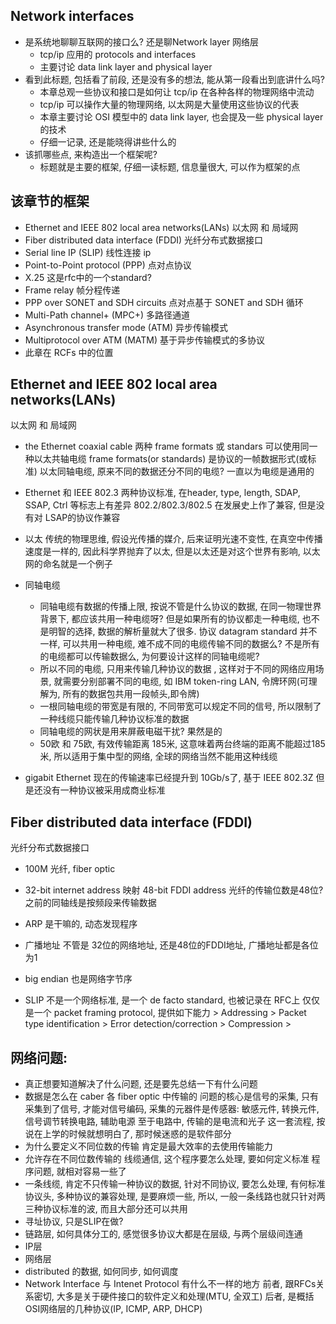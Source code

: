 
## Network interfaces

- 是系统地聊聊互联网的接口么?  还是聊Network layer 网络层
    * tcp/ip 应用的 protocols and interfaces
    * 主要讨论 data link layer and physical layer
- 看到此标题, 包括看了前段, 还是没有多的想法, 能从第一段看出到底讲什么吗?
    * 本章总观一些协议和接口是如何让 tcp/ip 在各种各样的物理网络中流动
    * tcp/ip 可以操作大量的物理网络, 以太网是大量使用这些协议的代表
    * 本章主要讨论 OSI 模型中的 data link layer, 也会提及一些 physical layer的技术
    * 仔细一记录, 还是能晓得讲些什么的
- 该抓哪些点, 来构造出一个框架呢?
    * 标题就是主要的框架, 仔细一读标题, 信息量很大, 可以作为框架的点

## 该章节的框架
- Ethernet and IEEE 802 local area networks(LANs)
    以太网 和 局域网
- Fiber distributed data interface (FDDI)
    光纤分布式数据接口
- Serial line IP (SLIP)
    线性连接 ip
- Point-to-Point protocol (PPP)
    点对点协议
- X.25
    这是rfc中的一个standard?
- Frame relay
    帧分程传递
- PPP over SONET and SDH circuits
    点对点基于 SONET and SDH 循环
- Multi-Path channel+ (MPC+)
    多路径通道
- Asynchronous transfer mode (ATM)
    异步传输模式
- Multiprotocol over ATM (MATM)
    基于异步传输模式的多协议
- 此章在 RCFs 中的位置

## Ethernet and IEEE 802 local area networks(LANs)
以太网 和 局域网
- the Ethernet coaxial cable
    两种 frame formats 或 standars 可以使用同一种以太共轴电缆
    frame formats(or standards) 是协议的一帧数据形式(或标准)
    以太同轴电缆, 原来不同的数据还分不同的电缆? 一直以为电缆是通用的
- Ethernet 和 IEEE 802.3
    两种协议标准, 在header, type, length, SDAP, SSAP, Ctrl 等标志上有差异
    802.2/802.3/802.5 在发展史上作了兼容, 但是没有对 LSAP的协议作兼容

- 以太
    传统的物理思维, 假设光传播的媒介, 后来证明光速不变性, 在真空中传播速度是一样的, 因此科学界抛弃了以太, 但是以太还是对这个世界有影响, 以太网的命名就是一个例子

- 同轴电缆
    * 同轴电缆有数据的传播上限,  按说不管是什么协议的数据, 在同一物理世界背景下, 都应该共用一种电缆呀?  但是如果所有的协议都走一种电缆, 也不是明智的选择, 数据的解析量就大了很多.  协议 datagram standard 并不一样, 可以共用一种电缆, 难不成不同的电缆传输不同的数据么? 不是所有的电缆都可以传输数据么, 为何要设计这样的同轴电缆呢?
    * 所以不同的电缆, 只用来传输几种协议的数据 , 这样对于不同的网络应用场景, 就需要分别部署不同的电缆, 如 IBM token-ring LAN, 令牌环网(可理解为, 所有的数据包共用一段帧头,即令牌)
    * 一根同轴电缆的带宽是有限的, 不同带宽可以规定不同的信号, 所以限制了一种线缆只能传输几种协议标准的数据
    * 同轴电缆的网状是用来屏蔽电磁干扰? 
        果然是的
    * 50欧 和 75欧, 有效传输距离 185米, 这意味着两台终端的距离不能超过185米, 所以适用于集中型的网络, 全球的网络当然不能用这种线缆
- gigabit Ethernet
    现在的传输速率已经提升到 10Gb/s了, 基于 IEEE 802.3Z 但是还没有一种协议被采用成商业标准

##  Fiber distributed data interface (FDDI)
光纤分布式数据接口
- 100M 光纤, fiber optic
- 32-bit internet address 映射 48-bit FDDI address
    光纤的传输位数是48位? 之前的同轴线是按频段来传输数据
- ARP 是干嘛的, 动态发现程序
- 广播地址
    不管是 32位的网络地址, 还是48位的FDDI地址, 广播地址都是各位为1
- big endian 也是网络字节序

- SLIP 不是一个网络标准,  是一个 de facto standard, 也被记录在 RFC上
    仅仅是一个 packet framing protocol, 提供如下能力
        > Addressing
        > Packet type identification
        > Error detection/correction
        > Compression
        > 

## 网络问题:
- 真正想要知道解决了什么问题, 还是要先总结一下有什么问题
- 数据是怎么在 caber 各 fiber optic 中传输的
    问题的核心是信号的采集, 只有采集到了信号, 才能对信号编码, 采集的元器件是传感器: 敏感元件, 转换元件, 信号调节转换电路, 辅助电源
    至于电路中, 传输的是电流和光子
    这一套流程, 按说在上学的时候就想明白了, 那时候迷惑的是软件部分
- 为什么要定义不同位数的传输
    肯定是最大效率的去使用传输能力
- 允许存在不同位数传输的 线缆通信, 这个程序要怎么处理, 要如何定义标准
    程序问题, 就相对容易一些了
- 一条线缆, 肯定不只传输一种协议的数据, 针对不同协议, 要怎么处理, 有何标准
    协议头, 多种协议的兼容处理, 是要麻烦一些, 所以, 一般一条线路也就只针对两三种协议标准的波, 而且大部分还可以共用
- 寻址协议, 只是SLIP在做?
- 链路层, 如何具体分工的, 感觉很多协议大都是在层级, 与两个层级间连通
- IP层
- 网络层
- distributed 的数据, 如何同步, 如何调度
- Network Interface 与 Intenet Protocol 有什么不一样的地方
    前者, 跟RFCs关系密切, 大多是关于硬件接口的软件定义和处理(MTU, 全双工)
    后者, 是概括OSI网络层的几种协议(IP, ICMP, ARP, DHCP)


